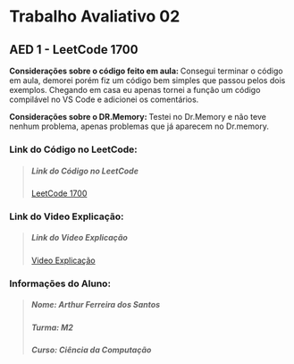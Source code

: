 <h1>Trabalho Avaliativo 02</h1>
<h2>AED 1 - LeetCode 1700</h2>

<strong>Considerações sobre o código feito em aula: </strong>Consegui terminar o código em aula, demorei porém fiz um código bem simples que
passou pelos dois exemplos. Chegando em casa eu apenas tornei a função um código compilável no VS Code e adicionei os comentários.

<strong>Considerações sobre o DR.Memory: </strong>Testei no Dr.Memory e não teve nenhum problema, apenas problemas que já aparecem no Dr.memory. 

<h3>Link do Código no LeetCode: </h3>
<blockquote><h5>Link do Código no LeetCode</h4>
<a href="https://leetcode.com/problems/number-of-students-unable-to-eat-lunch/">LeetCode 1700</a></blockquote> 

<h3>Link do Video Explicação: </h3>
<blockquote><h5>Link do Video Explicação</h4>
<a href="">Video Explicação</a></blockquote> 

<h3>Informações do Aluno: </h3>
<blockquote><h5>Nome: Arthur Ferreira dos Santos</h4>
<h5>Turma: M2</h4>
<h5>Curso: Ciência da Computação</h4></blockquote>
